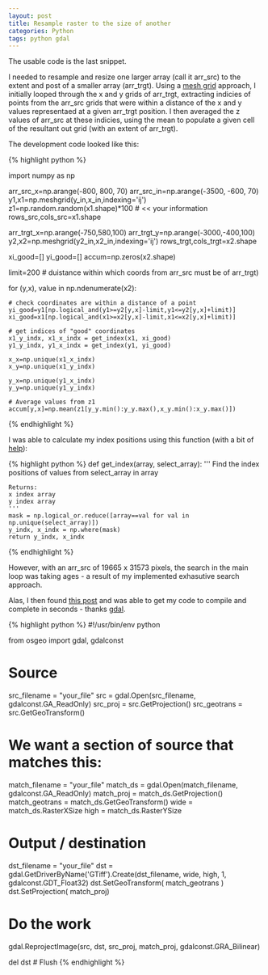 ```yaml
---
layout: post
title: Resample raster to the size of another
categories: Python
tags: python gdal
---
```


The usable code is the last snippet. 

I needed to resample and resize one larger array (call it arr_src) to the
extent and post of a smaller array (arr_trgt). Using a [mesh grid](http://docs.scipy.org/doc/numpy/reference/generated/numpy.meshgrid.html) approach,
I initially looped through the x and y grids of arr_trgt, extracting indicies
of points from the arr_src grids that were within a distance of the x and y
values representaed at a given arr_trgt position. I then averaged the z values
of arr_src at these indicies, using the mean to populate a given cell of the
resultant out grid (with an extent of arr_trgt).

The development code looked like this:

{% highlight python %}

import numpy as np

arr_src_x=np.arange(-800, 800, 70)
arr_src_in=np.arange(-3500, -600, 70)
y1,x1=np.meshgrid(y_in,x_in,indexing='ij')
z1=np.random.random(x1.shape)*100 # << your information
rows_src,cols_src=x1.shape

arr_trgt_x=np.arange(-750,580,100)
arr_trgt_y=np.arange(-3000,-400,100)
y2,x2=np.meshgrid(y2_in,x2_in,indexing='ij')
rows_trgt,cols_trgt=x2.shape

xi_good=[]
yi_good=[]
accum=np.zeros(x2.shape)

limit=200 # duistance within which coords from arr_src must be of arr_trgt)

for (y,x), value in np.ndenumerate(x2):
	
	# check coordinates are within a distance of a point
	yi_good=y1[np.logical_and(y1>=y2[y,x]-limit,y1<=y2[y,x]+limit)] 
	xi_good=x1[np.logical_and(x1>=x2[y,x]-limit,x1<=x2[y,x]+limit)] 

	# get indices of "good" coordinates
	x1_y_indx, x1_x_indx = get_index(x1, xi_good)
	y1_y_indx, y1_x_indx = get_index(y1, yi_good)

	x_x=np.unique(x1_x_indx) 
	x_y=np.unique(x1_y_indx) 

	y_x=np.unique(y1_x_indx) 
	y_y=np.unique(y1_y_indx) 

	# Average values from z1 
	accum[y,x]=np.mean(z1[y_y.min():y_y.max(),x_y.min():x_y.max()])

{% endhighlight %}

I was able to calculate my index positions using this function (with a bit of [help](http://stackoverflow.com/questions/29238782/numpy-unravel-index-not-returning-expected-row-indices)):

{% highlight python %}
def get_index(array, select_array):
	''' 
	Find the index positions of values from select_array in array
	
	Returns:
	x index array
	y index array
	'''
	mask = np.logical_or.reduce([array==val for val in np.unique(select_array)])
	y_indx, x_indx = np.where(mask)
	return y_indx, x_indx
{% endhighlight %}

However, with an arr_src of 19665 x 31573 pixels, the search in the main loop was taking ages - a result of my implemented exhasutive search approach.

Alas, I then found [this post](http://stackoverflow.com/questions/10454316/how-to-project-and-resample-a-grid-to-match-another-grid-with-gdal-python) and was able to get my code to compile and complete in seconds - thanks [gdal](http://www.gdal.org/).

{% highlight python %}
#!/usr/bin/env python

from osgeo import gdal, gdalconst

# Source
src_filename = "your_file"
src = gdal.Open(src_filename, gdalconst.GA_ReadOnly)
src_proj = src.GetProjection()
src_geotrans = src.GetGeoTransform()

# We want a section of source that matches this:
match_filename = "your_file"
match_ds = gdal.Open(match_filename, gdalconst.GA_ReadOnly)
match_proj = match_ds.GetProjection()
match_geotrans = match_ds.GetGeoTransform()
wide = match_ds.RasterXSize
high = match_ds.RasterYSize

# Output / destination
dst_filename = "your_file"
dst = gdal.GetDriverByName('GTiff').Create(dst_filename, wide, high, 1, gdalconst.GDT_Float32)
dst.SetGeoTransform( match_geotrans )
dst.SetProjection( match_proj)

# Do the work
gdal.ReprojectImage(src, dst, src_proj, match_proj, gdalconst.GRA_Bilinear)

del dst # Flush
{% endhighlight %}

